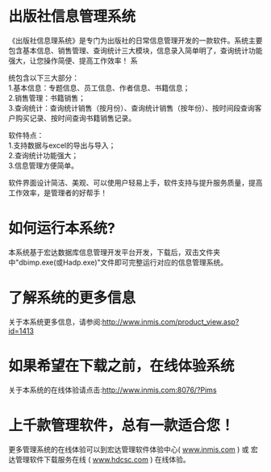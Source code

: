 # 出版社信息管理系统

《出版社信息理系统》是专门为出版社的日常信息管理开发的一款软件。系统主要包含基本信息、销售管理、查询统计三大模块，信息录入简单明了，查询统计功能强大，让您操作简便、提高工作效率！ 系

统包含以下三大部分：   
1.基本信息：专题信息、员工信息、作者信息、书籍信息；   
2.销售管理：书籍销售；   
3.查询统计：查询统计销售（按月份）、查询统计销售（按年份）、按时间段查询客户购买记录、按时间查询书籍销售记录。 

软件特点：   
1.支持数据与excel的导出与导入；   
2.查询统计功能强大；   
3.信息管理方便简单。 

软件界面设计简洁、美观、可以使用户轻易上手，软件支持与提升服务质量，提高工作效率，是管理者的好帮手！

# 如何运行本系统?

本系统基于宏达数据库信息管理开发平台开发，下载后，双击文件夹中"dbimp.exe(或Hadp.exe)"文件即可完整运行对应的信息管理系统。

# 了解系统的更多信息

关于本系统更多信息，请参阅:http://www.inmis.com/product_view.asp?id=1413

# 如果希望在下载之前，在线体验系统

关于本系统的在线体验请点击:http://www.inmis.com:8076/?Pims

# 上千款管理软件，总有一款适合您！

更多管理系统的在线体验可以到宏达管理软件体验中心( www.inmis.com ) 或 宏达管理软件下载服务在线 ( www.hdcsc.com ) 在线体验。

